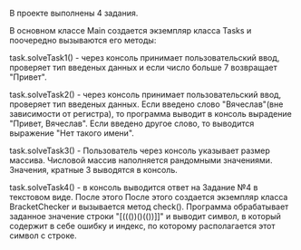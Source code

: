 В проекте выполнены 4 задания.

В основном классе Main создается экземпляр 
класса Tasks и поочередно вызываются его методы:

task.solveTask1() - через консоль принимает пользовательский ввод, проверяет тип введеных 
данных и если число больше 7 возвращает "Привет".

task.solveTask2() - через консоль принимает пользовательский ввод, проверяет тип введеных
данных. Если введено слово "Вячеслав"(вне зависимости от регистра), то программа выводит в консоль 
вырадение "Привет, Вячеслав". Если введено другое слово, то выводится выражение "Нет такого имени".

task.solveTask3() - Пользователь через консоль указывает размер массива. Числовой массив
наполняется рандомными значениями. Значения, кратные 3 выводятся в консоль.

task.solveTask4() - в консоль выводится ответ на Задание №4 в текстовом виде. После этого 
После этого создается экземпляр класса BracketChecker и вызывается метод check(). Программа 
обрабатывает заданное значение строки "[((())()(())]]" и выводит символ, в который содержит 
в себе ошибку и индекс, по которому располагается этот символ с строке.
